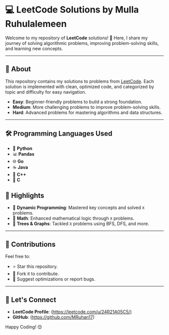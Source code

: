 # 💻 LeetCode Solutions by Mulla Ruhulalemeen

Welcome to my repository of **LeetCode** solutions! 🚀 Here, I share my journey of solving algorithmic problems, improving problem-solving skills, and learning new concepts.

---

## 📜 About
This repository contains my solutions to problems from [LeetCode](https://leetcode.com/). Each solution is implemented with clean, optimized code, and categorized by topic and difficulty for easy navigation.



- **Easy**: Beginner-friendly problems to build a strong foundation.
- **Medium**: More challenging problems to improve problem-solving skills.
- **Hard**: Advanced problems for mastering algorithms and data structures.

---

## 🛠️ Programming Languages Used
- 🐍 **Python**
- 📊 **Pandas**
- 🌐 **Go**
- ☕ **Java**
- 💎 **C++**
- 🔵 **C**

## 🌟 Highlights
- 📂 **Dynamic Programming**: Mastered key concepts and solved `X` problems.
- 🧮 **Math**: Enhanced mathematical logic through `X` problems.
- 🌲 **Trees & Graphs**: Tackled `X` problems using BFS, DFS, and more.

---

## 🤝 Contributions
Feel free to:
- ⭐ Star this repository.
- 🔄 Fork it to contribute.
- 📝 Suggest optimizations or report bugs.

---

## 🧠 Let's Connect
- **LeetCode Profile**: ([https://leetcode.com/u/24R21A05C5/)](https://leetcode.com/u/MRuhan17/)
- **GitHub**: (https://github.com/MRuhan17)

Happy Coding! 😊


